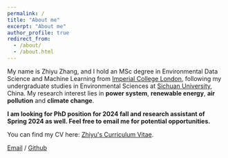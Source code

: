 ```yaml
---
permalink: /
title: "About me"
excerpt: "About me"
author_profile: true
redirect_from: 
  - /about/
  - /about.html
---
```


My name is Zhiyu Zhang, and I hold an MSc degree in Environmental Data Science and Machine Learning from [Imperial College London](https://www.imperial.ac.uk/), following my undergraduate studies in Environmental Sciences at [Sichuan University](https://en.scu.edu.cn/), China. My research interest lies in **power system**, **renewable energy**, **air pollution** and **climate change**. 

**I am looking for PhD position for 2024 fall and research assistant of Spring 2024 as well. Feel free to email me for potential opportunities.**

You can find my CV here: [Zhiyu's Curriculum Vitae](../assets/CV_Zhangzhiyu.pdf).

[Email](zhiyu.zhang22@imperial.ac.uk) / [Github](https://github.com/zhizhiyuyu) 

